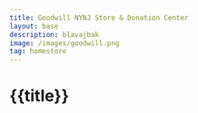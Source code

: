 ```yaml
---
title: Goodwill NYNJ Store & Donation Center
layout: base
description: blavajbak
image: /images/goodwill.png
tag: homestore
---
```




# {{title}}

